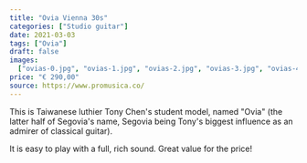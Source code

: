 ```yaml
---
title: "Ovia Vienna 30s"
categories: ["Studio guitar"]
date: 2021-03-03
tags: ["Ovia"]
draft: false
images:
  ["ovias-0.jpg", "ovias-1.jpg", "ovias-2.jpg", "ovias-3.jpg", "ovias-4.jpg"]
price: "€ 290,00"
source: https://www.promusica.co/
---
```


This is Taiwanese luthier Tony Chen's student model, named "Ovia" (the latter half of Segovia's name, Segovia being Tony's biggest influence as an admirer of classical guitar).

It is easy to play with a full, rich sound. Great value for the price!
